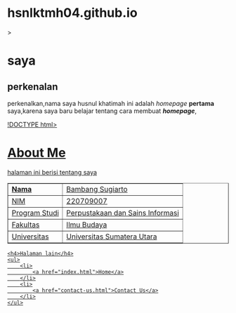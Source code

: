 # hsnlktmh04.github.io
<html>
<head>
    <title >homepage saya</title>>
    </head>
    <body>
<h1>saya</h1>
<h2>perkenalan</h2>
    <p>perkenalkan,nama saya husnul khatimah ini adalah <i>homepage</i>
<b>pertama</b> saya,karena saya baru belajar tentang cara membuat <b><i>homepage</i></b>,
    </p>
    <a href="https://library.usu.ac.id/"<perpustakaan usu>
    </body>
    </html><!--akhir dokumen HTML-->
    !DOCTYPE html>
<html lang="en">
<head>
    <meta charset="UTF-8">
		<meta name="viewport" content="width=device-width, initial-scale=1.0">
		<title>About Me</title>
</head>
<body>
	<h1>About Me</h1>
	<p>halaman ini berisi tentang saya</p>
    <table border="1" cellspacing="0" cellpadding="5">
        <tr>
            <!-- td = tabel data -->
            <td><b>Nama</b></td>
            <td>Bambang Sugiarto</td>
        </tr>
        <tr>
            <td>NIM</td>
            <td>220709007</td>
        </tr>
        <tr>
            <td>Program Studi</td>
            <td>Perpustakaan dan Sains Informasi</td>
        </tr>
        <tr>
            <td>Fakultas</td>
            <td>Ilmu Budaya</td>
        </tr>
        <tr>
            <td>Universitas</td>
            <td>Universitas Sumatera Utara</td>
        </tr>
    </table>
        
    <h4>Halaman lain</h4>
    <ul>
        <li>
            <a href="index.html">Home</a>
        </li>
        <li>
            <a href="contact-us.html">Contact Us</a>
        </li>
    </ul>
</body>
</html>
